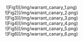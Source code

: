 
<center>![Fig1](/img/warrant_canary_1.png)</center>
<center>![Fig2](/img/warrant_canary_2.png)</center>
<center>![Fig3](/img/warrant_canary_3.png)</center>
<center>![Fig4](/img/warrant_canary_4.png)</center>
<center>![Fig5](/img/warrant_canary_5.png)</center>
<center>![Fig6](/img/warrant_canary_6.png)</center>
